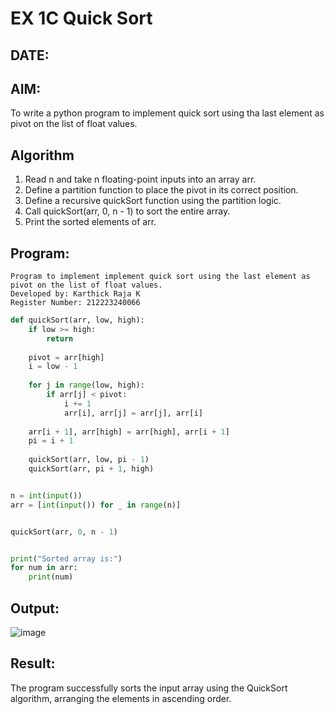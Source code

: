 # EX 1C Quick Sort
## DATE:
## AIM:
To write a python program to implement quick sort using tha last element as pivot on the list of float values.

## Algorithm
1. Read n and take n floating-point inputs into an array arr.
2. Define a partition function to place the pivot in its correct position.
3. Define a recursive quickSort function using the partition logic.
4. Call quickSort(arr, 0, n - 1) to sort the entire array.
5. Print the sorted elements of arr. 

## Program:
```
Program to implement implement quick sort using the last element as pivot on the list of float values.
Developed by: Karthick Raja K
Register Number: 212223240066
```
```python
def quickSort(arr, low, high):
    if low >= high:
        return
    
    pivot = arr[high] 
    i = low - 1  
    
    for j in range(low, high):
        if arr[j] < pivot:
            i += 1
            arr[i], arr[j] = arr[j], arr[i]  
    
    arr[i + 1], arr[high] = arr[high], arr[i + 1]  
    pi = i + 1  
    
    quickSort(arr, low, pi - 1)  
    quickSort(arr, pi + 1, high) 


n = int(input())  
arr = [int(input()) for _ in range(n)]  


quickSort(arr, 0, n - 1)


print("Sorted array is:")
for num in arr:
    print(num)


```



## Output:
![image](https://github.com/user-attachments/assets/1da761d1-4729-4b6e-bc9e-bd40c156804d)



## Result:
The program successfully sorts the input array using the QuickSort algorithm, arranging the elements in ascending order.
